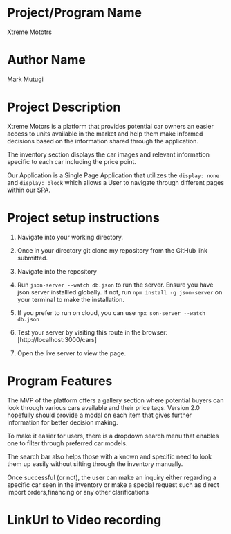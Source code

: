 # Project/Program Name

Xtreme Mototrs

# Author Name

Mark Mutugi

# Project Description
Xtreme Motors is a platform that provides potential car owners an easier access to units available in the market and help them make informed decisions based on the information shared through the application.

The inventory section displays the car images and relevant information specific to each car including the price point.


Our Application is a Single Page Application that utilizes the `display: none` and `display: block` which allows a User to navigate through different pages within our SPA.


# Project setup instructions

1. Navigate into your working directory.
2. Once in your directory git clone my repository from the GitHub link submitted.
3. Navigate into the repository
4. Run `json-server --watch db.json` to run the server.  Ensure you have json server installled globally. If not, run `npm install -g json-server` on your terminal to make the installation.
5. If you prefer to run on cloud, you can use `npx son-server --watch db.json`
6. Test your server by visiting this route in the browser:
[http://localhost:3000/cars] 

7. Open the live server to view the page.


# Program Features

The MVP of the platform offers a gallery section where potential buyers can look through various cars available and their price tags. Version 2.0 hopefully should provide a modal on each item that gives further information for better decision making.

To make it easier for users, there is a dropdown search menu that enables one to filter through preferred car models.

The search bar also helps those with a known and specific need to look them up easily without sifting through the inventory manually.

Once successful (or not), the user can make an inquiry either regarding a specific car seen in the inventory or make a special request such as direct import orders,financing or any other clarifications




# LinkUrl to Video recording